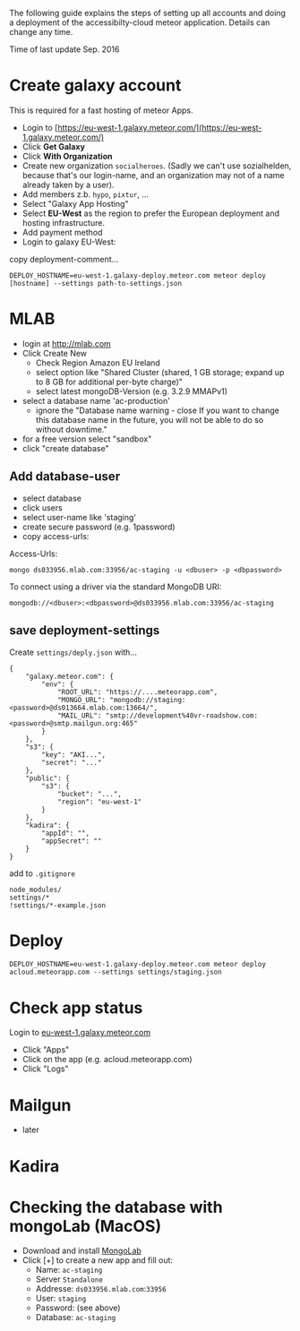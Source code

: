 The following guide explains the steps of setting up all accounts and doing a deployment of the accessibilty-cloud meteor application. Details can change any time.

Time of last update Sep. 2016

# Create galaxy account
This is required for a fast hosting of meteor Apps.

- Login to [https://eu-west-1.galaxy.meteor.com/](https://eu-west-1.galaxy.meteor.com/)
- Click **Get Galaxy**
- Click **With Organization**
- Create new organization `socialheroes`. (Sadly we can't use sozialhelden, because that's our login-name, and an organization may not of a name already taken by a user).
- Add members z.b. `hypo`, `pixtur`, ...
- Select "Galaxy App Hosting"
- Select **EU-West** as the region to prefer the European deployment and hosting infrastructure.
- Add payment method
- Login to galaxy EU-West:

copy deployment-comment...

    DEPLOY_HOSTNAME=eu-west-1.galaxy-deploy.meteor.com meteor deploy [hostname] --settings path-to-settings.json

# MLAB

- login at http://mlab.com
- Click Create New
  - Check Region Amazon EU Ireland
  - select option like "Shared Cluster (shared, 1 GB storage; expand up to 8 GB for additional per-byte charge)"
  - select latest mongoDB-Version (e.g. 3.2.9 MMAPv1)
- select a database name 'ac-production'
  - ignore the "Database name warning - close If you want to change this database name in the future, you will not be able to do so without downtime."
- for a free version select "sandbox"
- click "create database"

## Add database-user
- select database
- click users
- select user-name like 'staging'
- create secure password (e.g. 1password)
- copy access-urls:
 
Access-Urls:

    mongo ds033956.mlab.com:33956/ac-staging -u <dbuser> -p <dbpassword>

To connect using a driver via the standard MongoDB URI:

    mongodb://<dbuser>:<dbpassword>@ds033956.mlab.com:33956/ac-staging

## save deployment-settings

Create `settings/deply.json` with...

    {
        "galaxy.meteor.com": {
            "env": {
                "ROOT_URL": "https://....meteorapp.com",
                "MONGO_URL": "mongodb://staging:<password>@ds013664.mlab.com:13664/",
                "MAIL_URL": "smtp://development%40vr-roadshow.com:<password>@smtp.mailgun.org:465"
            }
        },
        "s3": {
            "key": "AKI...",
            "secret": "..."
        },
        "public": {
            "s3": {
                "bucket": "...",
                "region": "eu-west-1"
            }
        },
        "kadira": {
            "appId": "",
            "appSecret": ""
        }
    }

add to `.gitignore`

    node_modules/
    settings/*
    !settings/*-example.json

# Deploy

    DEPLOY_HOSTNAME=eu-west-1.galaxy-deploy.meteor.com meteor deploy acloud.meteorapp.com --settings settings/staging.json


# Check app status

Login to 
[eu-west-1.galaxy.meteor.com](https://eu-west-1.galaxy.meteor.com/app/acloud.meteorapp.com)
- Click "Apps"
- Click on the app (e.g. acloud.meteorapp.com)
- Click "Logs"  


# Mailgun
- later

# Kadira


# Checking the database with mongoLab (MacOS)

- Download and install [MongoLab](https://mongohub.s3.amazonaws.com/MongoHub.zip)
- Click [+] to create a new app and fill out:
    - Name: `ac-staging`
    - Server `Standalone`
    - Addresse: `ds033956.mlab.com`:`33956`
    - User: `staging`
    - Password: (see above)
    - Database: `ac-staging`



